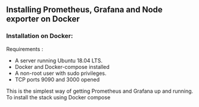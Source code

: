 ## Installing Prometheus, Grafana and Node exporter on Docker

### Installation on Docker:

Requirements :
-   A server running Ubuntu 18.04 LTS.
-   Docker and Docker-compose installed 
-   A non-root user with sudo privileges.
-   TCP ports 9090 and 3000 opened

This is the simplest way of getting Prometheus and Grafana up and running. To install the stack using Docker compose 



